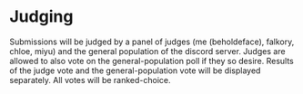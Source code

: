# Judging

Submissions will be judged by a panel of judges (me (beholdeface), falkory, chloe, miyu) and the general population of the discord server. Judges are allowed to also vote on the general-population poll if they so desire. Results of the judge vote and the general-population vote will be displayed separately. All votes will be ranked-choice.

